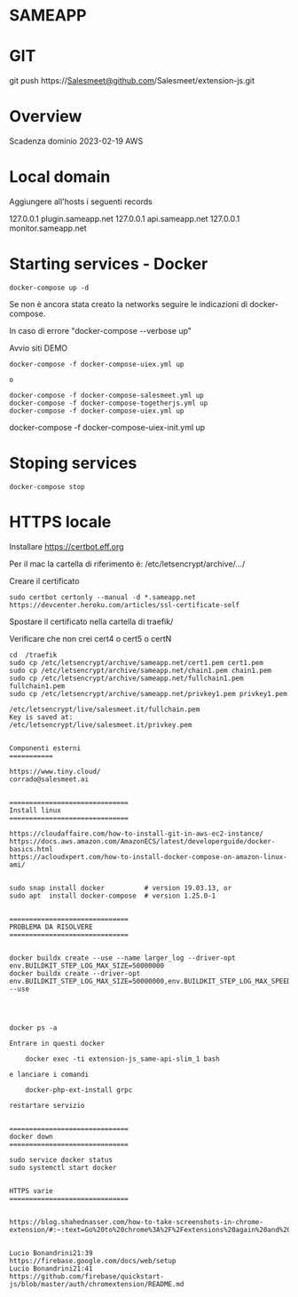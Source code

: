 # SAMEAPP

GIT
========

git push https://Salesmeet@github.com/Salesmeet/extension-js.git

Overview
========

Scadenza dominio 2023-02-19
AWS

Local domain
===========

Aggiungere all'hosts i seguenti records

127.0.0.1 plugin.sameapp.net
127.0.0.1 api.sameapp.net
127.0.0.1 monitor.sameapp.net

Starting services - Docker
==============================

```
docker-compose up -d
```

Se non è ancora stata creato la networks seguire le indicazioni di docker-compose.

In caso di errore "docker-compose --verbose up"


Avvio siti DEMO

```
docker-compose -f docker-compose-uiex.yml up

o

docker-compose -f docker-compose-salesmeet.yml up
docker-compose -f docker-compose-togetherjs.yml up
docker-compose -f docker-compose-uiex.yml up
```

docker-compose -f docker-compose-uiex-init.yml up

Stoping services
==============================

```
docker-compose stop
```

HTTPS locale
==============================

Installare https://certbot.eff.org

Per il mac la cartella di riferimento è: /etc/letsencrypt/archive/.../

Creare il certificato

```
sudo certbot certonly --manual -d *.sameapp.net
https://devcenter.heroku.com/articles/ssl-certificate-self
```

Spostare il certificato nella cartella di traefik/

Verificare che non crei cert4 o cert5 o certN

```
cd  /traefik
sudo cp /etc/letsencrypt/archive/sameapp.net/cert1.pem cert1.pem
sudo cp /etc/letsencrypt/archive/sameapp.net/chain1.pem chain1.pem
sudo cp /etc/letsencrypt/archive/sameapp.net/fullchain1.pem fullchain1.pem
sudo cp /etc/letsencrypt/archive/sameapp.net/privkey1.pem privkey1.pem

/etc/letsencrypt/live/salesmeet.it/fullchain.pem
Key is saved at:         /etc/letsencrypt/live/salesmeet.it/privkey.pem


Componenti esterni
===========

https://www.tiny.cloud/
corrado@salesmeet.ai


==============================
Install linux
==============================

https://cloudaffaire.com/how-to-install-git-in-aws-ec2-instance/
https://docs.aws.amazon.com/AmazonECS/latest/developerguide/docker-basics.html
https://acloudxpert.com/how-to-install-docker-compose-on-amazon-linux-ami/


sudo snap install docker          # version 19.03.13, or
sudo apt  install docker-compose  # version 1.25.0-1


==============================
PROBLEMA DA RISOLVERE
==============================


docker buildx create --use --name larger_log --driver-opt env.BUILDKIT_STEP_LOG_MAX_SIZE=50000000
docker buildx create --driver-opt env.BUILDKIT_STEP_LOG_MAX_SIZE=50000000,env.BUILDKIT_STEP_LOG_MAX_SPEED=100000000 --use




docker ps -a

Entrare in questi docker

    docker exec -ti extension-js_same-api-slim_1 bash

e lanciare i comandi

    docker-php-ext-install grpc

restartare servizio


==============================
docker down
==============================

sudo service docker status
sudo systemctl start docker


HTTPS varie
==============================


https://blog.shahednasser.com/how-to-take-screenshots-in-chrome-extension/#:~:text=Go%20to%20chrome%3A%2F%2Fextensions%20again%20and%20reload%20the%20extension,and%20saved%20on%20your%20machine.


Lucio Bonandrini21:39
https://firebase.google.com/docs/web/setup
Lucio Bonandrini21:41
https://github.com/firebase/quickstart-js/blob/master/auth/chromextension/README.md
